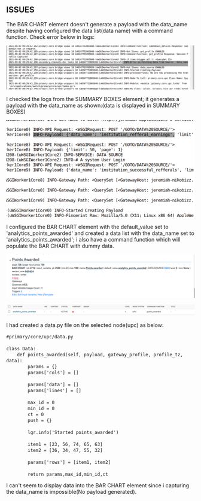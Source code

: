 ## ISSUES

 The BAR CHART element doesn't generate a payload with the data_name despite having configured the data list(data name) with a command function. Check error below in logs:
 
 <img src="err1.png"> </img>
 
 I checked the logs from the SUMMARY BOXES element; it generates a payload with the data_name as shown:(data is displayed in SUMMARY BOXES)
 
 <img src="payload.png"> </img>
 
 
 I configured the BAR CHART element with the default_value set to 'analytics_points_awarded' and created a data list with the data_name set to 'analytics_points_awarded'; i also have a command function which will populate the BAR CHART with dummy data.
 
 <img src="bar.png"> </img>
 
 <img src="datalist.png"> </img>
 


I had created a data.py file on the selected node(upc) as below:
```
#primary/core/upc/data.py

class Data:
	def points_awarded(self, payload, gateway_profile, profile_tz, data):
		params = {}
		params['cols'] = []

		params['data'] = []
		params['lines'] = []

		max_id = 0
		min_id = 0
		ct = 0
		push = {}
        
		lgr.info('Started points_awarded')
        
		item1 = [23, 56, 74, 65, 63]
		item2 = [36, 34, 47, 55, 32]
        
		params['rows'] = [item1, item2]       

		return params,max_id,min_id,ct    

```

I can't seem to display data into the BAR CHART element since i capturing the data_name is impossible(No payload generated).

